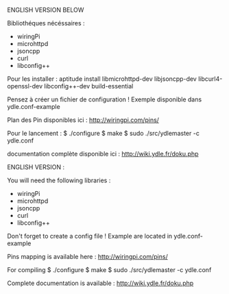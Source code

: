 ENGLISH VERSION BELOW

Bibliothéques nécéssaires :
- wiringPi
- microhttpd 
- jsoncpp
- curl
- libconfig++

Pour les installer :
aptitude install libmicrohttpd-dev libjsoncpp-dev libcurl4-openssl-dev libconfig++-dev build-essential

Pensez à créer un fichier de configuration !
Exemple disponible dans ydle.conf-example

Plan des Pin disponibles ici : http://wiringpi.com/pins/

Pour le lancement :
$ ./configure
$ make
$ sudo ./src/ydlemaster -c ydle.conf

documentation complète disponible ici : http://wiki.ydle.fr/doku.php


ENGLISH VERSION :

You will need the following libraries :
- wiringPi
- microhttpd 
- jsoncpp
- curl
- libconfig++

Don't forget to create a config file !
Example are located in ydle.conf-example

Pins mapping is available here : http://wiringpi.com/pins/

For compiling
$ ./configure
$ make
$ sudo ./src/ydlemaster -c ydle.conf

Complete documentation is available : http://wiki.ydle.fr/doku.php
